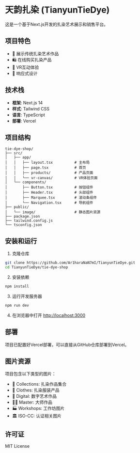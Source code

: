 # 天韵扎染 (TianyunTieDye)

这是一个基于Next.js开发的扎染艺术展示和销售平台。

## 项目特色

- 🎨 展示传统扎染艺术作品
- 🛍️ 在线购买扎染产品
- 🎯 VR互动体验
- 📱 响应式设计

## 技术栈

- **框架**: Next.js 14
- **样式**: Tailwind CSS
- **语言**: TypeScript
- **部署**: Vercel

## 项目结构

```
tie-dye-shop/
├── src/
│   ├── app/
│   │   ├── layout.tsx          # 主布局
│   │   ├── page.tsx            # 首页
│   │   ├── products/           # 产品页面
│   │   └── vr-canvas/          # VR体验页面
│   └── components/
│       ├── Button.tsx          # 按钮组件
│       ├── Header.tsx          # 头部组件
│       ├── Marquee.tsx         # 滚动条组件
│       └── Navigation.tsx      # 导航组件
├── public/
│   └── image/                  # 静态图片资源
├── package.json
├── tailwind.config.js
└── tsconfig.json
```

## 安装和运行

1. 克隆仓库
```bash
git clone https://github.com/Ar1haraNaN7mI/TianyunTieDye.git
cd TianyunTieDye/tie-dye-shop
```

2. 安装依赖
```bash
npm install
```

3. 运行开发服务器
```bash
npm run dev
```

4. 在浏览器中打开 [http://localhost:3000](http://localhost:3000)

## 部署

项目已配置好Vercel部署，可以直接从GitHub仓库部署到Vercel。

## 图片资源

项目包含以下类型的图片：
- 📸 Collections: 扎染作品集合
- 👕 Clothes: 扎染服装产品
- 🎨 Digital: 数字艺术作品
- 👨‍🎨 Master: 大师作品
- 🏭 Workshops: 工作坊图片
- 🏛️ ISO-CC: 认证相关图片

## 许可证

MIT License 